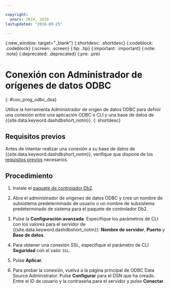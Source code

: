 ```yaml
---

copyright:
  years: 2014, 2019
lastupdated: "2018-09-25"

---
```


<!-- Attribute definitions --> 
{:new_window: target="_blank"}
{:shortdesc: .shortdesc}
{:codeblock: .codeblock}
{:screen: .screen}
{:tip: .tip}
{:important: .important}
{:note: .note}
{:deprecated: .deprecated}
{:pre: .pre}

# Conexión con Administrador de orígenes de datos ODBC
{: #con_prog_odbc_dsa}

Utilice la herramienta Administrador de origen de datos ODBC para definir una conexión entre una aplicación ODBC o CLI y una base de datos de {{site.data.keyword.dashdbshort_notm}}.
{: shortdesc}

## Requisitos previos

Antes de intentar realizar una conexión a su base de datos de {{site.data.keyword.dashdbshort_notm}}, verifique que dispone de los [requisitos previos](connecting.html#prereqs) necesarios.

<!-- Before you can connect to your database, you must perform the following steps:

- [Verify prerequisites](prereqs.html), including installing driver packages, configuring your local environment, and downloading SSL certificates (if needed)
- Collect [connection information](credentials.html), including database details such as host name and port numbers, and connection credentials such as user ID and password -->

## Procedimiento

1. Instale el [paquete de controlador Db2](driver_pkg.html).

2. Abra el administrador de orígenes de datos ODBC y cree un nombre de subsistema predeterminado de usuario o un nombre de subsistema predeterminado de sistema para el paquete de controlador Db2.
    
3. Pulse la **Configuración avanzada**. Especifique los parámetros de CLI con los valores para el servidor de {{site.data.keyword.dashdbshort_notm}}: **Nombre de servidor**, **Puerto** y **Base de datos**.
    
4. Para obtener una conexión SSL, especifique el parámetro de CLI **Seguridad** con el valor `SSL`.
    
5. Pulse **Aplicar**.
    
6. Para probar la conexión, vuelva a la página principal de ODBC Data Source Administrator. Pulse **Configurar** para el DSN que ha creado. Entre el ID de usuario y la contraseña para el servidor y pulse **Conectar**.

